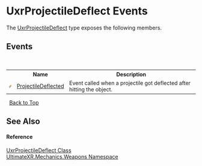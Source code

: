 # UxrProjectileDeflect Events
 

The <a href="T_UltimateXR_Mechanics_Weapons_UxrProjectileDeflect">UxrProjectileDeflect</a> type exposes the following members.


## Events
&nbsp;<table><tr><th></th><th>Name</th><th>Description</th></tr><tr><td>![Public event](media/pubevent.gif "Public event")</td><td><a href="E_UltimateXR_Mechanics_Weapons_UxrProjectileDeflect_ProjectileDeflected">ProjectileDeflected</a></td><td>
Event called when a projectile got deflected after hitting the object.</td></tr></table>&nbsp;
<a href="#uxrprojectiledeflect-events">Back to Top</a>

## See Also


#### Reference
<a href="T_UltimateXR_Mechanics_Weapons_UxrProjectileDeflect">UxrProjectileDeflect Class</a><br /><a href="N_UltimateXR_Mechanics_Weapons">UltimateXR.Mechanics.Weapons Namespace</a><br />
